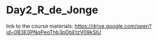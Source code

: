# Day2_R_de_Jonge

link to the course materials:
https://drive.google.com/open?id=0B3E0PNqPeoThb3pDbEtzV09kSlU
